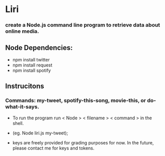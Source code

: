 # Liri
### create a Node.js command line program to retrieve data about online media.

## Node Dependencies:
* npm install twitter
* npm install request
* npm install spotify

## Instrucitons
### Commands: my-tweet, spotify-this-song, movie-this, or do-what-it-says.

* To run the program run < Node > < filename > < command > in the shell.
* (eg. Node liri.js my-tweet);

* keys are freely provided for grading purposes for now. In the future, please contact me for keys and tokens.

